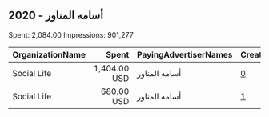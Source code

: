 ## 2020 - أسامه المناور 
Spent: 2,084.00
Impressions: 901,277

|OrganizationName|Spent|PayingAdvertiserNames|CreativeUrls|Impressions|Genders|AgeBrackets|CountryCodes|BillingAddresses|CandidateBallotInformation|
|:---|---:|:---|:---|---:|:---|:---|:---|:---|:---|
|Social Life|1,404.00 USD|أسامه المناور|[0](https://www.snap.com/political-ads/asset/ed2dede8448885a1498b761556ad275b4b79a5f830e0184a28c159c1eee7640d?mediaType=mp4)|464,696||30-40|kuwait|KW||
|Social Life|680.00 USD|أسامه المناور|[1](https://www.snap.com/political-ads/asset/ed2dede8448885a1498b761556ad275b4b79a5f830e0184a28c159c1eee7640d?mediaType=mp4)|436,581|||kuwait|KW||
